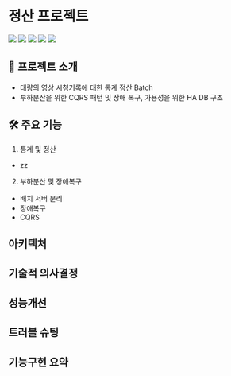 # 정산 프로젝트

<img src="https://img.shields.io/badge/Spring Boot-6DB33F?style=for-the-badge&logo=Spring Boot&logoColor=white"> <img src="https://img.shields.io/badge/MYSQL-4479A1?style=for-the-badge&logo=MYSQL&logoColor=white"> <img src="https://img.shields.io/badge/Docker-2496ED?style=for-the-badge&logo=Docker&logoColor=white"> <img src="https://img.shields.io/badge/Github Actions-2088FF?style=for-the-badge&logo=Github Actions&logoColor=white"> <img src="https://img.shields.io/badge/AWS EC2-FF9900?style=for-the-badge&logo=AWS EC2&logoColor=white">
## 🌱 프로젝트 소개
- 대량의 영상 시청기록에 대한 통계 정산 Batch
- 부하분산을 위한 CQRS 패턴 및 장애 복구, 가용성을 위한 HA DB 구조
## 🛠️ 주요 기능
1. 통계 및 정산
  - zz

2. 부하분산 및 장애복구
  - 배치 서버 분리
  - 장애복구
  - CQRS

## 아키텍처

## 기술적 의사결정

## 성능개선

## 트러블 슈팅

## 기능구현 요약
